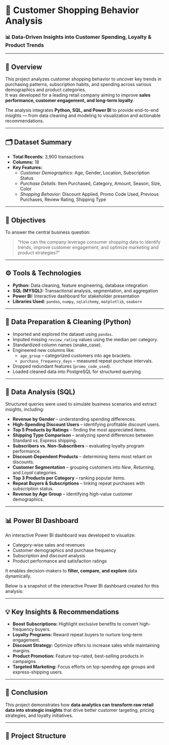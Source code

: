 # 🛒 Customer Shopping Behavior Analysis  

### 📊 Data-Driven Insights into Customer Spending, Loyalty & Product Trends  

---

## 🧩 Overview  
This project analyzes customer shopping behavior to uncover key trends in purchasing patterns, subscription habits, and spending across various demographics and product categories.  
It was developed for a leading retail company aiming to improve **sales performance, customer engagement, and long-term loyalty**.  

The analysis integrates **Python, SQL, and Power BI** to provide end-to-end insights — from data cleaning and modeling to visualization and actionable recommendations.  

---

## 🗂️ Dataset Summary  
- **Total Records:** 3,900 transactions  
- **Columns:** 18  
- **Key Features:**  
  - *Customer Demographics:* Age, Gender, Location, Subscription Status  
  - *Purchase Details:* Item Purchased, Category, Amount, Season, Size, Color  
  - *Shopping Behavior:* Discount Applied, Promo Code Used, Previous Purchases, Review Rating, Shipping Type  
---

## 🧠 Objectives
To answer the central business question:  
> “How can the company leverage consumer shopping data to identify trends, improve customer engagement, and optimize marketing and product strategies?”

---

## ⚙️ Tools & Technologies
- **Python:** Data cleaning, feature engineering, database integration  
- **SQL (MYSQL):** Transactional analysis, segmentation, and aggregation  
- **Power BI:** Interactive dashboard for stakeholder presentation  
- **Libraries Used:** `pandas`, `numpy`, `sqlalchemy`, `matplotlib`, `seaborn`  

---

## 🧮 Data Preparation & Cleaning (Python)  
- Imported and explored the dataset using `pandas`.  
- Imputed missing `review_rating` values using the median per category.  
- Standardized column names (snake_case).  
- Engineered new columns like:
  - `age_group` – categorized customers into age brackets.  
  - `purchase_frequency_days` – measured repeat purchase intervals.  
- Dropped redundant features (`promo_code_used`).  
- Loaded cleaned data into PostgreSQL for structured querying.

---

## 🧾 Data Analysis (SQL)  
Structured queries were used to simulate business scenarios and extract insights, including:  
- **Revenue by Gender** – understanding spending differences.  
- **High-Spending Discount Users** – identifying profitable discount users.  
- **Top 5 Products by Ratings** – finding the most appreciated items.  
- **Shipping Type Comparison** – analyzing spend differences between Standard vs. Express shipping.  
- **Subscribers vs. Non-Subscribers** – evaluating loyalty program performance.  
- **Discount-Dependent Products** – determining items most reliant on discounts.  
- **Customer Segmentation** – grouping customers into *New*, *Returning*, and *Loyal* categories.  
- **Top 3 Products per Category** – ranking popular items.  
- **Repeat Buyers & Subscriptions** – linking repeat purchases with subscription status.  
- **Revenue by Age Group** – identifying high-value customer demographics.

---

## 📊 Power BI Dashboard  
An interactive Power BI dashboard was developed to visualize:  
- Category-wise sales and revenues  
- Customer demographics and purchase frequency  
- Subscription and discount analysis  
- Product performance and satisfaction ratings  

It enables decision-makers to **filter, compare, and explore** data dynamically.

Below is a snapshot of the interactive Power BI dashboard created for this analysis:

---

## 💡 Key Insights & Recommendations
- **Boost Subscriptions:** Highlight exclusive benefits to convert high-frequency buyers.  
- **Loyalty Programs:** Reward repeat buyers to nurture long-term engagement.  
- **Discount Strategy:** Optimize offers to increase sales while maintaining margins.  
- **Product Promotion:** Feature top-rated, best-selling products in campaigns.  
- **Targeted Marketing:** Focus efforts on top-spending age groups and express-shipping users.  

---

## 💬 Conclusion
This project demonstrates how **data analytics can transform raw retail data into strategic insights** that drive better customer targeting, pricing strategies, and loyalty initiatives.  

---

## 🧰 Project Structure

